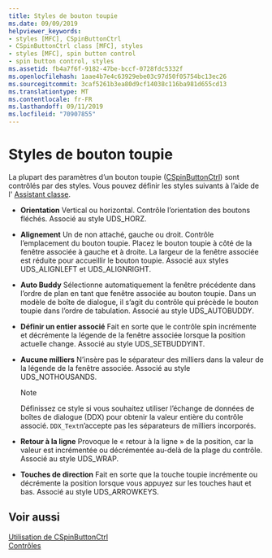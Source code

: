```yaml
---
title: Styles de bouton toupie
ms.date: 09/09/2019
helpviewer_keywords:
- styles [MFC], CSpinButtonCtrl
- CSpinButtonCtrl class [MFC], styles
- styles [MFC], spin button control
- spin button control, styles
ms.assetid: fb4a7f6f-9182-47be-bccf-0728fdc5332f
ms.openlocfilehash: 1aae4b7e4c63929ebe03c97d50f05754bc13ec26
ms.sourcegitcommit: 3caf5261b3ea80d9cf14038c116ba981d655cd13
ms.translationtype: MT
ms.contentlocale: fr-FR
ms.lasthandoff: 09/11/2019
ms.locfileid: "70907855"
---
```

# <a name="spin-button-styles"></a>Styles de bouton toupie

La plupart des paramètres d’un bouton toupie ([CSpinButtonCtrl](../mfc/reference/cspinbuttonctrl-class.md)) sont contrôlés par des styles. Vous pouvez définir les styles suivants à l’aide de l' [Assistant classe](reference/mfc-class-wizard.md).

- **Orientation** Vertical ou horizontal. Contrôle l’orientation des boutons fléchés. Associé au style UDS_HORZ.

- **Alignement** Un de non attaché, gauche ou droit. Contrôle l’emplacement du bouton toupie. Placez le bouton toupie à côté de la fenêtre associée à gauche et à droite. La largeur de la fenêtre associée est réduite pour accueillir le bouton toupie. Associé aux styles UDS_ALIGNLEFT et UDS_ALIGNRIGHT.

- **Auto Buddy** Sélectionne automatiquement la fenêtre précédente dans l’ordre de plan en tant que fenêtre associée au bouton toupie. Dans un modèle de boîte de dialogue, il s’agit du contrôle qui précède le bouton toupie dans l’ordre de tabulation. Associé au style UDS_AUTOBUDDY.

- **Définir un entier associé** Fait en sorte que le contrôle spin incrémente et décrémente la légende de la fenêtre associée lorsque la position actuelle change. Associé au style UDS_SETBUDDYINT.

- **Aucune milliers** N’insère pas le séparateur des milliers dans la valeur de la légende de la fenêtre associée. Associé au style UDS_NOTHOUSANDS.

    > [!NOTE]
    >  Définissez ce style si vous souhaitez utiliser l’échange de données de boîtes de dialogue (DDX) pour obtenir la valeur entière du contrôle associé. `DDX_Text`n’accepte pas les séparateurs de milliers incorporés.

- **Retour à la ligne** Provoque le « retour à la ligne » de la position, car la valeur est incrémentée ou décrémentée au-delà de la plage du contrôle. Associé au style UDS_WRAP.

- **Touches de direction** Fait en sorte que la touche toupie incrémente ou décrémente la position lorsque vous appuyez sur les touches haut et bas. Associé au style UDS_ARROWKEYS.

## <a name="see-also"></a>Voir aussi

[Utilisation de CSpinButtonCtrl](../mfc/using-cspinbuttonctrl.md)<br/>
[Contrôles](../mfc/controls-mfc.md)
